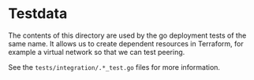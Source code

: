 # Testdata

The contents of this directory are used by the go deployment tests of the same name.
It allows us to create dependent resources in Terraform, for example a virtual network so that we can test peering.

See the `tests/integration/.*_test.go` files for more information.
